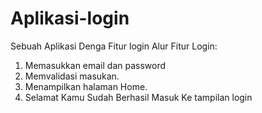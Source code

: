 # Aplikasi-login
Sebuah Aplikasi Denga Fitur login
Alur Fitur Login:
1. Memasukkan email dan password
2. Memvalidasi masukan.
3. Menampilkan halaman Home.
4. Selamat Kamu Sudah Berhasil Masuk Ke tampilan login 

